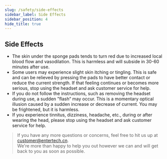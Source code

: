 ```yaml
---
slug: /safety/side-effects
sidebar_label: Side Effects
sidebar_position: 4
hide_title: true
---
```


## Side Effects
- The skin under the sponge pads tends to turn red due to increased local blood flow and vasodilation. This is harmless and will subside in 30-60 minutes after use.
- Some users may experience slight skin itching or tingling. This is safe and can be relieved by pressing the pads to have better contact or reduce the current strength. If that feeling continues or becomes more serious, stop using the headset and ask customer service for help.
- If you do not follow the instructions, such as removing the headset during use, a sudden ”flash“ may occur. This is a momentary optical illusion caused by a sudden increase or decrease of current. You may be frightened, but it is harmless.
- If you experience tinnitus, dizziness, headache, etc., during or after wearing the head, please stop using the headset and ask customer service for help.

> If you have any more questions or concerns, feel free to hit us up at customer@entertech.cn.  
> We're more than happy to help you out however we can and will get back to you as soon as possible.